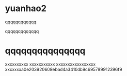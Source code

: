 # yuanhao2


qqqqqqqqqqqq

qqqqqqqqqqqqq

qqqqqqqqqqqqqqq
=======
xxxxxxxxxx
xxxxxxxxxxx
xxxxxxxxxxxxxxxxx
xxxxxxxa0e203920608ebad4a3410db9c695789912396f9